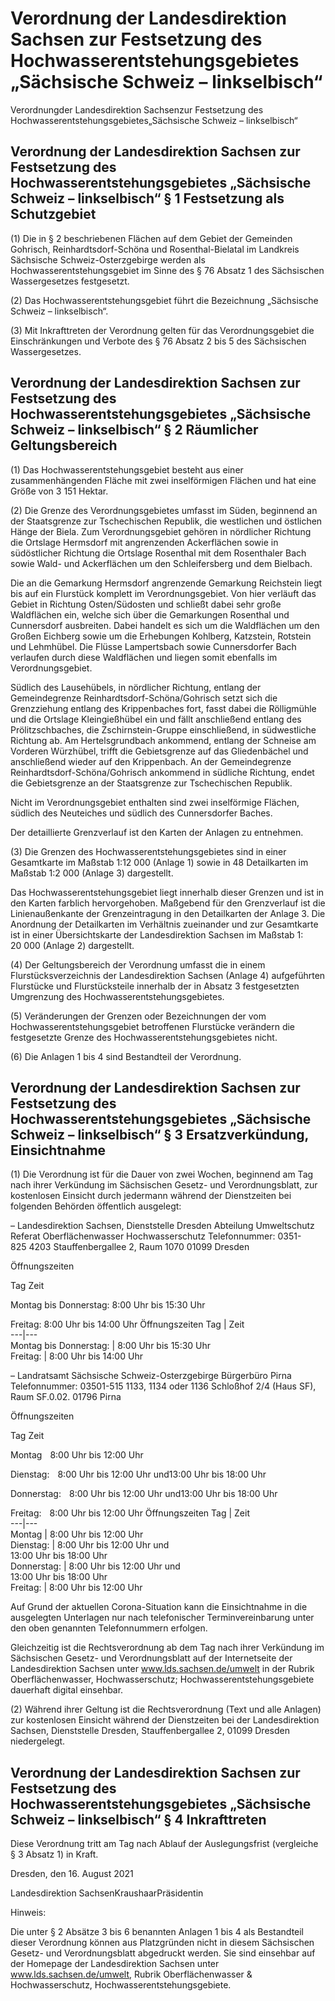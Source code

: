 # Verordnung der Landesdirektion Sachsen zur Festsetzung des Hochwasserentstehungsgebietes „Sächsische Schweiz – linkselbisch“

Verordnungder Landesdirektion Sachsenzur Festsetzung des Hochwasserentstehungsgebietes„Sächsische Schweiz – linkselbisch“

## Verordnung der Landesdirektion Sachsen zur Festsetzung des Hochwasserentstehungsgebietes „Sächsische Schweiz – linkselbisch“ § 1 Festsetzung als Schutzgebiet

(1) Die in § 2 beschriebenen Flächen auf dem Gebiet der Gemeinden Gohrisch, Reinhardtsdorf-Schöna und Rosenthal-Bielatal im Landkreis Sächsische Schweiz-Osterzgebirge werden als Hochwasserentstehungsgebiet im Sinne des § 76 Absatz 1 des Sächsischen Wassergesetzes festgesetzt.

(2) Das Hochwasserentstehungsgebiet führt die Bezeichnung „Sächsische Schweiz – linkselbisch“.

(3) Mit Inkrafttreten der Verordnung gelten für das Verordnungsgebiet die Einschränkungen und Verbote des § 76 Absatz 2 bis 5 des Sächsischen Wassergesetzes.


## Verordnung der Landesdirektion Sachsen zur Festsetzung des Hochwasserentstehungsgebietes „Sächsische Schweiz – linkselbisch“ § 2 Räumlicher Geltungsbereich

(1) Das Hochwasserentstehungsgebiet besteht aus einer zusammenhängenden Fläche mit zwei inselförmigen Flächen und hat eine Größe von 3 151 Hektar.

(2) Die Grenze des Verordnungsgebietes umfasst im Süden, beginnend an der Staatsgrenze zur Tschechischen Republik, die westlichen und östlichen Hänge der Biela. Zum Verordnungsgebiet gehören in nördlicher Richtung die Ortslage Hermsdorf mit angrenzenden Ackerflächen sowie in südöstlicher Richtung die Ortslage Rosenthal mit dem Rosenthaler Bach sowie Wald- und Ackerflächen um den Schleifersberg und dem Bielbach.

Die an die Gemarkung Hermsdorf angrenzende Gemarkung Reichstein liegt bis auf ein Flurstück komplett im Verordnungsgebiet. Von hier verläuft das Gebiet in Richtung Osten/Südosten und schließt dabei sehr große Waldflächen ein, welche sich über die Gemarkungen Rosenthal und Cunnersdorf ausbreiten. Dabei handelt es sich um die Waldflächen um den Großen Eichberg sowie um die Erhebungen Kohlberg, Katzstein, Rotstein und Lehmhübel. Die Flüsse Lampertsbach sowie Cunnersdorfer Bach verlaufen durch diese Waldflächen und liegen somit ebenfalls im Verordnungsgebiet.

Südlich des Lausehübels, in nördlicher Richtung, entlang der Gemeindegrenze Reinhardtsdorf-Schöna/Gohrisch setzt sich die Grenzziehung entlang des Krippenbaches fort, fasst dabei die Rölligmühle und die Ortslage Kleingießhübel ein und fällt anschließend entlang des Prölitzschbaches, die Zschirnstein-Gruppe einschließend, in südwestliche Richtung ab. Am Hertelsgrundbach ankommend, entlang der Schneise am Vorderen Würzhübel, trifft die Gebietsgrenze auf das Gliedenbächel und anschließend wieder auf den Krippenbach. An der Gemeindegrenze Reinhardtsdorf-Schöna/Gohrisch ankommend in südliche Richtung, endet die Gebietsgrenze an der Staatsgrenze zur Tschechischen Republik.

Nicht im Verordnungsgebiet enthalten sind zwei inselförmige Flächen, südlich des Neuteiches und südlich des Cunnersdorfer Baches.

Der detaillierte Grenzverlauf ist den Karten der Anlagen zu entnehmen.

(3) Die Grenzen des Hochwasserentstehungsgebietes sind in einer Gesamtkarte im Maßstab 1:12 000 (Anlage 1) sowie in 48 Detailkarten im Maßstab 1:2 000 (Anlage 3) dargestellt.

Das Hochwasserentstehungsgebiet liegt innerhalb dieser Grenzen und ist in den Karten farblich hervorgehoben. Maßgebend für den Grenzverlauf ist die Linienaußenkante der Grenzeintragung in den Detailkarten der Anlage 3. Die Anordnung der Detailkarten im Verhältnis zueinander und zur Gesamtkarte ist in einer Übersichtskarte der Landesdirektion Sachsen im Maßstab 1: 20 000 (Anlage 2) dargestellt.

(4) Der Geltungsbereich der Verordnung umfasst die in einem Flurstücksverzeichnis der Landesdirektion Sachsen (Anlage 4) aufgeführten Flurstücke und Flurstücksteile innerhalb der in Absatz 3 festgesetzten Umgrenzung des Hochwasserentstehungsgebietes.

(5) Veränderungen der Grenzen oder Bezeichnungen der vom Hochwasserentstehungsgebiet betroffenen Flurstücke verändern die festgesetzte Grenze des Hochwasserentstehungsgebietes nicht.

(6) Die Anlagen 1 bis 4 sind Bestandteil der Verordnung.


## Verordnung der Landesdirektion Sachsen zur Festsetzung des Hochwasserentstehungsgebietes „Sächsische Schweiz – linkselbisch“ § 3 Ersatzverkündung, Einsichtnahme

(1) Die Verordnung ist für die Dauer von zwei Wochen, beginnend am Tag nach ihrer Verkündung im Sächsischen Gesetz- und Verordnungsblatt, zur kostenlosen Einsicht durch jedermann während der Dienstzeiten bei folgenden Behörden öffentlich ausgelegt:

– Landesdirektion Sachsen, Dienststelle Dresden Abteilung Umweltschutz Referat Oberflächenwasser Hochwasserschutz Telefonnummer: 0351-825 4203 Stauffenbergallee 2, Raum 1070 01099 Dresden
			   
Öffnungszeiten
        






Tag
Zeit




Montag bis Donnerstag:
8:00 Uhr bis 15:30 Uhr


Freitag:
8:00 Uhr bis 14:00 Uhr Öffnungszeiten  Tag | Zeit  
---|---  
Montag bis Donnerstag: | 8:00 Uhr bis 15:30 Uhr  
Freitag: | 8:00 Uhr bis 14:00 Uhr


– Landratsamt Sächsische Schweiz-Osterzgebirge Bürgerbüro Pirna Telefonnummer: 03501-515 1133, 1134 oder 1136 Schloßhof 2/4 (Haus SF), Raum SF.0.02. 01796 Pirna

Öffnungszeiten
        






Tag
Zeit




Montag
 8:00 Uhr bis 12:00 Uhr


Dienstag:
 8:00 Uhr bis 12:00 Uhr und13:00 Uhr bis 18:00 Uhr


Donnerstag:
 8:00 Uhr bis 12:00 Uhr und13:00 Uhr bis 18:00 Uhr


Freitag:
 8:00 Uhr bis 12:00 Uhr Öffnungszeiten  Tag | Zeit  
---|---  
Montag |  8:00 Uhr bis 12:00 Uhr  
Dienstag: |  8:00 Uhr bis 12:00 Uhr und  
13:00 Uhr bis 18:00 Uhr  
Donnerstag: |  8:00 Uhr bis 12:00 Uhr und  
13:00 Uhr bis 18:00 Uhr  
Freitag: |  8:00 Uhr bis 12:00 Uhr


Auf Grund der aktuellen Corona-Situation kann die Einsichtnahme in die ausgelegten Unterlagen nur nach telefonischer Terminvereinbarung unter den oben genannten Telefonnummern erfolgen.

Gleichzeitig ist die Rechtsverordnung ab dem Tag nach ihrer Verkündung im Sächsischen Gesetz- und Verordnungsblatt auf der Internetseite der Landesdirektion Sachsen unter www.lds.sachsen.de/umwelt in der Rubrik Oberflächenwasser, Hochwasserschutz; Hochwasserentstehungsgebiete dauerhaft digital einsehbar.

(2) Während ihrer Geltung ist die Rechtsverordnung (Text und alle Anlagen) zur kostenlosen Einsicht während der Dienstzeiten bei der Landesdirektion Sachsen, Dienststelle Dresden, Stauffenbergallee 2, 01099 Dresden niedergelegt.


## Verordnung der Landesdirektion Sachsen zur Festsetzung des Hochwasserentstehungsgebietes „Sächsische Schweiz – linkselbisch“ § 4 Inkrafttreten

Diese Verordnung tritt am Tag nach Ablauf der Auslegungsfrist (vergleiche § 3 Absatz 1) in Kraft.

Dresden, den 16. August 2021

Landesdirektion SachsenKraushaarPräsidentin

Hinweis:

Die unter § 2 Absätze 3 bis 6 benannten Anlagen 1 bis 4 als Bestandteil dieser Verordnung können aus Platzgründen nicht in diesem Sächsischen Gesetz- und Verordnungsblatt abgedruckt werden. Sie sind einsehbar auf der Homepage der Landesdirektion Sachsen unter www.lds.sachsen.de/umwelt, Rubrik Oberflächenwasser & Hochwasserschutz, Hochwasserentstehungsgebiete.

